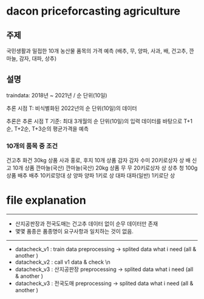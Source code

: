 # dacon priceforcasting agriculture

## 주제
국민생활과 밀접한 10개 농산물 품목의 가격 예측
(배추, 무, 양파, 사과, 배, 건고추, 깐마늘, 감자, 대파, 상추)

## 설명
traindata:  2018년 ~ 2021년 / 순 단위(10일)

추론 시점 T: 비식별화된 2022년의 순 단위(10일)의 데이터

추론은
추론 시점 T 기준: 최대 3개월의 순 단위(10일)의 입력 데이터를 바탕으로
T+1순, T+2순, T+3순의 평균가격을 예측

### 10개의 품목 중 조건
건고추       화건       30kg      상품
사과        홍로, 후지  10개       상품
감자        감자 수미   20키로상자  상
배          신고       10개       상품
깐마늘(국산) 깐마늘(국산) 20kg      상품
무          무         20키로상자  상
상추        청         100g       상품
배추        배추       10키로망대   상
양파        양파       1키로       상
대파        대파(일반)  1키로단     상


# file explanation

--------------------
- 산지공판장과 전국도매는 건고추 데이터 없이 순무 데이터만 존재
- 몇몇 품종은 품종명이 요구사항과 일치하는 것이 없음.
--------------------
 - datacheck_v1 : train data preprocessing -> splited data what i need (all & another )
 - datacheck_v2 : call v1 data & check \n
 - datacheck_v3 : 산지공판장 preprocessing -> splited data what i need (all & another )
 - datacheck_v3 : 전국도매 preprocessing -> splited data what i need (all & another )
